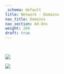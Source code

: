 ```yaml
---
_schema: default
title: Network - Domains
nav_title: Domains
nav_section: Ad-Ons
weight: 204
draft: true
---
```

&nbsp;

![](/uploads/screenshot-2024-11-05-at-9-11-08-pm.png)

![](/uploads/screenshot-2024-11-05-at-9-11-28-pm.png)